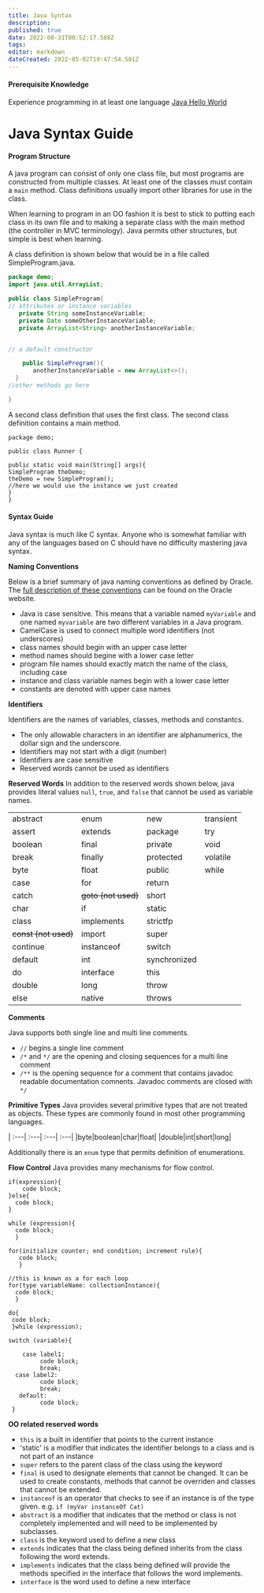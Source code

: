 ```yaml
---
title: Java Syntax
description: 
published: true
date: 2022-08-31T00:52:17.588Z
tags: 
editor: markdown
dateCreated: 2022-05-02T19:47:54.501Z
---
```


#### Prerequisite Knowledge
Experience programming in at least one language
[Java Hello World](/java/helloWorld)

# Java Syntax Guide

#### Program Structure
A java program can consist of only one class file, but most programs are constructed from multiple classes.  At least one of the classes must contain a `main` method.  Class definitions usually import other libraries for use in the class.

When learning to program in an OO fashion it is best to stick to putting each class in its own file and to making a separate class with the  main method (the controller in MVC terminology).   Java permits other structures, but simple is best when learning.

A class definition is shown below that would be in a file called SimpleProgram.java.

```java
package demo;
import java.util.ArrayList;

public class SimpleProgram{
// attributes or instance variables
   private String someInstanceVariable;
   private Date someOtherInstanceVariable;
   private ArrayList<String> anotherInstanceVariable;


// a default constructor

    public SimpleProgram(){
       anotherInstanceVariable = new ArrayList<>();
  }
//other methods go here

}
```
A second class definition that uses the first class.  The second class definition contains a main method.
```
package demo;

public class Runner {

public static void main(String[] args){
SimpleProgram theDemo;
theDemo = new SimpleProgram();
//here we would use the instance we just created
}
}
```

#### Syntax Guide

Java syntax is much like C syntax.  Anyone who is somewhat familiar with any of the languages based on C should have no difficulty mastering java syntax.

**Naming Conventions**

Below is a brief summary of java naming conventions as defined by Oracle.  The [full description of these conventions](https://www.oracle.com/java/technologies/javase/codeconventions-contents.html) can be found on the Oracle website.

- Java is case sensitive.  This means that a variable named `myVariable` and one named `myvariable` are two different variables in a Java program.
- CamelCase is used to connect multiple word identifiers (not underscores)
- class names should begin with an upper case letter
- method names should begine with a lower case letter
- program file names should exactly match the name of the class, including case
- instance and class variable names begin with a lower case letter
- constants are denoted with upper case names

**Identifiers**

Identifiers are the names of variables, classes, methods and constantcs.   
- The only allowable characters in an identifier are alphanumerics, the dollar sign and the underscore. 
- Identifiers may not start with a digit (number)
- Identifiers are case sensitive
- Reserved words cannot be used as identifiers

**Reserved Words**
In addition to the reserved words shown below, java provides literal values `null`, `true`, and `false` that cannot be used as variable names.

| | | | |
|---|---|---|---|
| abstract | enum  | new | transient |
| assert  | extends | package | try |
| boolean | final | private | void |
| break | finally | protected | volatile |
| byte | float | public | while |
| case | for | return |  |
| catch | ~~goto (not used)~~ | short |  |
| char | if | static |  |
| class | implements | strictfp  |  |
| ~~const (not used)~~ | import | super |  |
| continue | instanceof | switch |  |
| default | int | synchronized |  |
| do | interface | this |  |
| double | long | throw |  |
| else | native | throws |  |

**Comments**

Java supports both single line and multi line comments.

- `//` begins a single line comment
- `/*` and `*/` are the opening and closing sequences for a multi line comment
- `/**` is the opening sequence for a comment that contains javadoc readable documentation comnents.  Javadoc comments are closed with `*/`

**Primitive Types**
Java provides several primitive types that are not treated as objects. These types are commonly found in most other programming languages.

| :---| :---| :---| :---|
|byte|boolean|char|float|
|double|int|short|long|

Additionally there is an `enum` type that permits definition of enumerations.

**Flow Control**
Java provides many mechanisms for flow control.

```
if(expression){
	code block;
}else{
  code block;
}
```

```
while (expression){
  code block;
  }
```
``` 
for(initialize counter; end condition; increment rule){
   code block;
   }
```
```
//this is known as a for each loop
for(type variableName: collectionInstance){
  code block;
  }
```

```
do{
 code block;
 }while (expression);
```
```
switch (variable){

	case label1: 
         code block;
         break;
  case label2: 
         code block;
         break;
   default:
         code block;
 }
 ```
 **OO related reserved words**

- `this` is a built in identifier that points to the current instance
- 'static' is a modifier that indicates the identifier belongs to a class and is not part of an instance
- `super` refers to the  parent class of the class using the keyword
- `final` is used to designate elements that cannot be changed. It can be used to create constants, methods that cannot be overriden and classes that cannot be extended.
- `instanceof` is an operator that checks to see if an instance is of the type given.  e.g. `if (myVar instanceOf Cat)`
- `abstract` is a modifier that indicates that the method or class is not completely implemented and will need to be implemented by subclasses.
- `class` is the keyword used to define a new class
- `extends` indicates that the class being defined inherits from the class following the word extends.
- `implements` indicates that the class being defined will provide the methods specified in the interface that follows the word implements.
- `interface` is the word used to define a new interface
 
